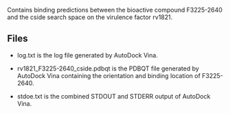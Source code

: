 Contains binding predictions between the bioactive compound F3225-2640 and the cside search space on the virulence factor rv1821.

## Files

- log.txt is the log file generated by AutoDock Vina.

- rv1821_F3225-2640_cside.pdbqt is the PDBQT file generated by AutoDock Vina containing the orientation and binding location of F3225-2640.

- stdoe.txt is the combined STDOUT and STDERR output of AutoDock Vina.

